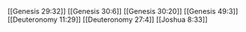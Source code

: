 [[Genesis 29:32]]
[[Genesis 30:6]]
[[Genesis 30:20]]
[[Genesis 49:3]]
[[Deuteronomy 11:29]]
[[Deuteronomy 27:4]]
[[Joshua 8:33]]
